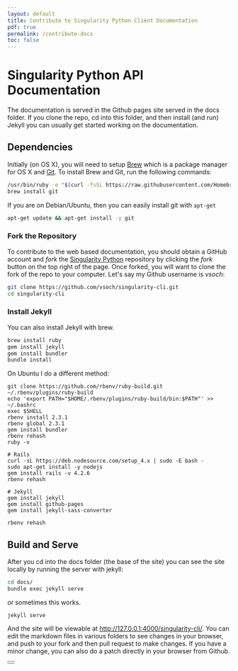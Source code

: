 ```yaml
---
layout: default
title: Contribute to Singularity Python Client Documentation
pdf: true
permalink: /contribute-docs
toc: false
---
```


# Singularity Python API Documentation

The documentation is served in the Github pages site served in the docs folder.
If you clone the repo, cd into this folder, and then install (and run) Jekyll you
can usually get started working on the documentation.


## Dependencies
Initially (on OS X), you will need to setup [Brew](http://brew.sh/) which is a package manager for OS X and [Git](https://git-scm.com/). To install Brew and Git, run the following commands:

```bash
/usr/bin/ruby -e "$(curl -fsSL https://raw.githubusercontent.com/Homebrew/install/master/install)"
brew install git
```
If you are on Debian/Ubuntu, then you can easily install git with `apt-get`

```bash
apt-get update && apt-get install -y git
```

### Fork the Repository
To contribute to the web based documentation, you should obtain a GitHub account and *fork* the <a href="https://github.com/singularityhub/singularity-cli/" target="_blank">Singularity Python</a> repository by clicking the *fork* button on the top right of the page. Once forked, you will want to clone the fork of the repo to your computer. Let's say my Github username is *vsoch*:

```bash
git clone https://github.com/vsoch/singularity-cli.git
cd singularity-cli
```

### Install Jekyll
You can also install Jekyll with brew.

```bash
brew install ruby
gem install jekyll
gem install bundler
bundle install
```
On Ubuntu I do a different method:

```
git clone https://github.com/rbenv/ruby-build.git ~/.rbenv/plugins/ruby-build
echo 'export PATH="$HOME/.rbenv/plugins/ruby-build/bin:$PATH"' >> ~/.bashrc
exec $SHELL
rbenv install 2.3.1
rbenv global 2.3.1
gem install bundler
rbenv rehash
ruby -v

# Rails
curl -sL https://deb.nodesource.com/setup_4.x | sudo -E bash -
sudo apt-get install -y nodejs
gem install rails -v 4.2.6
rbenv rehash

# Jekyll
gem install jekyll
gem install github-pages
gem install jekyll-sass-converter

rbenv rehash
```

## Build and Serve
After you cd into the docs folder (the base of the site) you can see the site locally by running the server with jekyll:

```bash
cd docs/
bundle exec jekyll serve
```

or sometimes this works.

```
jekyll serve
```

And the site will be viewable at <a href="http://127.0.0.1:4000/singularity-cli/" target="_blank">http://127.0.0.1:4000/singularity-cli/</a>. You can edit the markdown files in various folders to see changes in your browser, and push to your fork and then pull request to make changes. If you have a minor change, you can also do a patch directly in your browser from Github.

<div>
    <a href="/singularity-cli/"><button class="previous-button btn btn-primary"><i class="fa fa-chevron-left"></i> </button></a>
</div><br>
